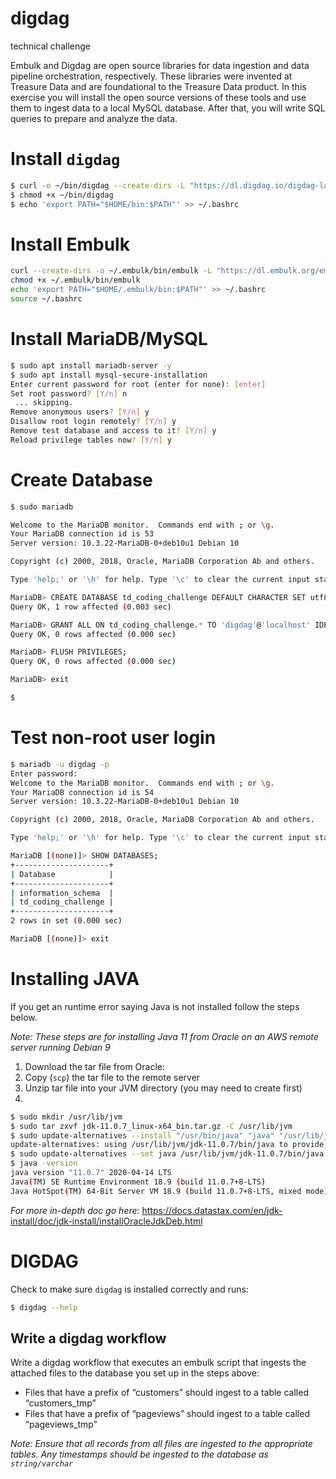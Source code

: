 # digdag
technical challenge

Embulk and Digdag are open source libraries for data ingestion and data pipeline orchestration,
respectively. These libraries were invented at Treasure Data and are foundational to the Treasure Data
product. In this exercise you will install the open source versions of these tools and use them to ingest
data to a local MySQL database. After that, you will write SQL queries to prepare and analyze the data.

# Install `digdag`
```bash
$ curl -o ~/bin/digdag --create-dirs -L "https://dl.digdag.io/digdag-latest"
$ chmod +x ~/bin/digdag
$ echo 'export PATH="$HOME/bin:$PATH"' >> ~/.bashrc
```

# Install Embulk
```bash
curl --create-dirs -o ~/.embulk/bin/embulk -L "https://dl.embulk.org/embulk-latest.jar"
chmod +x ~/.embulk/bin/embulk
echo 'export PATH="$HOME/.embulk/bin:$PATH"' >> ~/.bashrc
source ~/.bashrc
```
# Install MariaDB/MySQL
```bash
$ sudo apt install mariadb-server -y
$ sudo apt install mysql-secure-installation
Enter current password for root (enter for none): [enter]
Set root password? [Y/n] n
 ... skipping.
Remove anonymous users? [Y/n] y
Disallow root login remotely? [Y/n] y
Remove test database and access to it? [Y/n] y
Reload privilege tables now? [Y/n] y
```

# Create Database
```bash
$ sudo mariadb

Welcome to the MariaDB monitor.  Commands end with ; or \g.
Your MariaDB connection id is 53
Server version: 10.3.22-MariaDB-0+deb10u1 Debian 10

Copyright (c) 2000, 2018, Oracle, MariaDB Corporation Ab and others.

Type 'help;' or '\h' for help. Type '\c' to clear the current input statement.

MariaDB> CREATE DATABASE td_coding_challenge DEFAULT CHARACTER SET utf8 COLLATE utf8_unicode_ci;
Query OK, 1 row affected (0.003 sec)

MariaDB> GRANT ALL ON td_coding_challenge.* TO 'digdag'@'localhost' IDENTIFIED BY 'digdag' WITH GRANT OPTION;
Query OK, 0 rows affected (0.000 sec)

MariaDB> FLUSH PRIVILEGES;
Query OK, 0 rows affected (0.000 sec)

MariaDB> exit

$ 
```

# Test non-root user login
```bash
$ mariadb -u digdag -p
Enter password: 
Welcome to the MariaDB monitor.  Commands end with ; or \g.
Your MariaDB connection id is 54
Server version: 10.3.22-MariaDB-0+deb10u1 Debian 10

Copyright (c) 2000, 2018, Oracle, MariaDB Corporation Ab and others.

Type 'help;' or '\h' for help. Type '\c' to clear the current input statement.

MariaDB [(none)]> SHOW DATABASES;
+---------------------+
| Database            |
+---------------------+
| information_schema  |
| td_coding_challenge |
+---------------------+
2 rows in set (0.000 sec)

MariaDB [(none)]> exit
```

# Installing JAVA

If you get an runtime error saying Java is not installed follow the steps below.

*Note: These steps are for installing Java 11 from Oracle on an AWS remote server running Debian 9*

1. Download the tar file from Oracle: 
2. Copy (`scp`) the tar file to the remote server
3. Unzip tar file into your JVM directory (you may need to create first)
4. 
```bash
$ sudo mkdir /usr/lib/jvm
$ sudo tar zxvf jdk-11.0.7_linux-x64_bin.tar.gz -C /usr/lib/jvm
$ sudo update-alternatives --install "/usr/bin/java" "java" "/usr/lib/jvm/jdk-11.0.7/bin/java" 1
update-alternatives: using /usr/lib/jvm/jdk-11.0.7/bin/java to provide /usr/bin/java (java) in auto mode
$ sudo update-alternatives --set java /usr/lib/jvm/jdk-11.0.7/bin/java
$ java -version
java version "11.0.7" 2020-04-14 LTS
Java(TM) SE Runtime Environment 18.9 (build 11.0.7+8-LTS)
Java HotSpot(TM) 64-Bit Server VM 18.9 (build 11.0.7+8-LTS, mixed mode)
```
 *For more in-depth doc go here:*
https://docs.datastax.com/en/jdk-install/doc/jdk-install/installOracleJdkDeb.html


# DIGDAG

Check to make sure `digdag` is installed correctly and runs:

```bash
$ digdag --help
```

## Write a digdag workflow

Write a digdag workflow that executes an embulk script that ingests the attached files to the database you set up in the steps above:

- Files that have a prefix of “customers” should ingest to a table called “customers_tmp”
- Files that have a prefix of “pageviews” should ingest to a table called “pageviews_tmp”

*Note: Ensure that all records from all files are ingested to the appropriate tables. Any timestamps should be ingested to the database as `string/varchar`*




